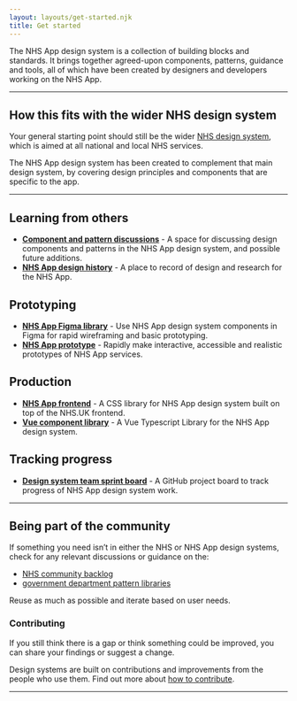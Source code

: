 ```yaml
---
layout: layouts/get-started.njk
title: Get started
---
```


The NHS App design system is a collection of building blocks and standards. It brings together agreed-upon components, patterns, guidance and tools, all of which have been created by designers and developers working on the NHS App.

<hr class="nhsuk-section-break nhsuk-section-break--xl nhsuk-section-break--visible app-section-break--width-4">

## How this fits with the wider NHS design system

Your general starting point should still be the wider [NHS design system](https://service-manual.nhs.uk/design-system), which is aimed at all national and local NHS services.

The NHS App design system has been created to complement that main design system, by covering design principles and components that are specific to the app.

<hr class="nhsuk-section-break nhsuk-section-break--xl nhsuk-section-break--visible app-section-break--width-4">

## Learning from others

- **[Component and pattern discussions](https://github.com/nhsuk/nhsapp-frontend/discussions)** - A space for discussing design components and patterns in the NHS App design system, and possible future additions.
- **[NHS App design history](https://nhsdigital.github.io/design-history-nhsapp/)** - A place to record of design and research for the NHS App.

## Prototyping

- **[NHS App Figma library](#)** - Use NHS App design system components in Figma for rapid wireframing and basic prototyping.
- **[NHS App prototype](/get-started/nhsapp-prototype/)** - Rapidly make interactive, accessible and realistic prototypes of NHS App services.

## Production

- **[NHS App frontend](/get-started/nhsapp-frontend/)** - A CSS library for NHS App design system built on top of the NHS.UK frontend.
- **[Vue component library](https://nhsappvuecomponentlibraryv1.nonlive.nhsapp.service.nhs.uk/?path=/docs/readme--docs)** - A Vue Typescript Library for the NHS App design system.

## Tracking progress

- **[Design system team sprint board](https://github.com/orgs/nhsuk/projects/18/views/1)** - A GitHub project board to track progress of NHS App design system work.

<hr class="nhsuk-section-break nhsuk-section-break--xl nhsuk-section-break--visible app-section-break--width-4">

## Being part of the community

If something you need isn’t in either the NHS or NHS App design systems, check for any relevant discussions or guidance on the:

- [NHS community backlog](https://github.com/nhsuk/nhsuk-service-manual-community-backlog)
- [government department pattern libraries](https://github.com/ctdesign/gov-design-systems-list)

Reuse as much as possible and iterate based on user needs.

### Contributing

If you still think there is a gap or think something could be improved, you can share your findings or suggest a change.

Design systems are built on contributions and improvements from the people who use them. Find out more about [how to contribute](/community/).

<hr class="nhsuk-section-break nhsuk-section-break--xl nhsuk-section-break--visible app-section-break--width-4">
